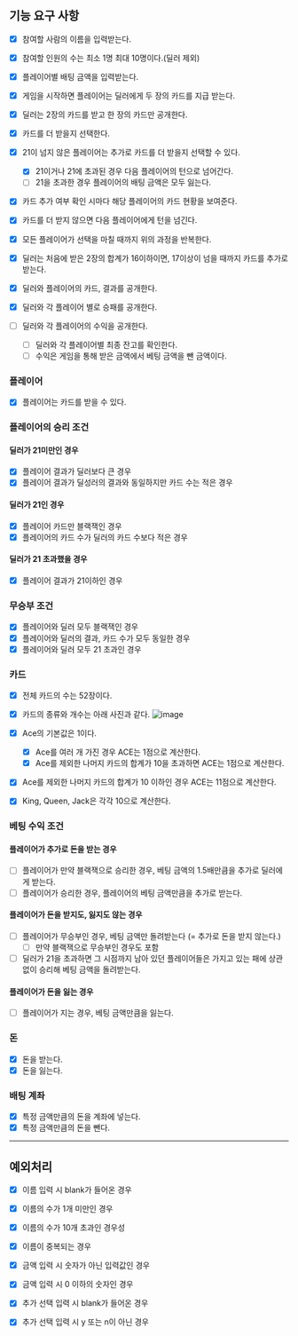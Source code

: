 ## 기능 요구 사항

- [x] 참여할 사람의 이름을 입력받는다.
- [x] 참여할 인원의 수는 최소 1명 최대 10명이다.(딜러 제외)
- [x] 플레이어별 배팅 금액을 입력받는다.

- [x] 게임을 시작하면 플레이어는 딜러에게 두 장의 카드를 지급 받는다.
- [x] 딜러는 2장의 카드를 받고 한 장의 카드만 공개한다.

- [x] 카드를 더 받을지 선택한다.
- [x] 21이 넘지 않은 플레이어는 추가로 카드를 더 받을지 선택할 수 있다.
  - [x] 21이거나 21에 초과된 경우 다음 플레이어의 턴으로 넘어간다.
  - [ ] 21을 초과한 경우 플레이어의 배팅 금액은 모두 잃는다.
- [x] 카드 추가 여부 확인 시마다 해당 플레이어의 카드 현황을 보여준다.
- [x] 카드를 더 받지 않으면 다음 플레이어에게 턴을 넘긴다.
- [x] 모든 플레이어가 선택을 마칠 때까지 위의 과정을 반복한다.

- [x] 딜러는 처음에 받은 2장의 합계가 16이하이면, 17이상이 넘을 때까지 카드를 추가로 받는다.

- [x] 딜러와 플레이어의 카드, 결과를 공개한다.
- [x] 딜러와 각 플레이어 별로 승패를 공개한다.
- [ ] 딜러와 각 플레이어의 수익을 공개한다.
  - [ ] 딜러와 각 플레이어별 최종 잔고를 확인한다.
  - [ ] 수익은 게임을 통해 받은 금액에서 베팅 금액을 뺀 금액이다.

### 플레이어

- [x] 플레이어는 카드를 받을 수 있다.

### 플레이어의 승리 조건

#### 딜러가 21미만인 경우

- [x] 플레이어 결과가 딜러보다 큰 경우
- [x] 플레이어 결과가 딜성러의 결과와 동일하지만 카드 수는 적은 경우

#### 딜러가 21인 경우

- [x] 플레이어 카드만 블랙잭인 경우
- [x] 플레이어의 카드 수가 딜러의 카드 수보다 적은 경우

#### 딜러가 21 초과했을 경우

- [x] 플레이어 결과가 21이하인 경우

### 무승부 조건

- [x] 플레이어와 딜러 모두 블랙잭인 경우
- [x] 플레이어와 딜러의 결과, 카드 수가 모두 동일한 경우
- [x] 플레이어와 딜러 모두 21 초과인 경우

### 카드

- [x] 전체 카드의 수는 52장이다.
- [x] 카드의 종류와 개수는 아래 사진과 같다.
  ![image](https://github.com/jminkkk/java-blackjack/assets/102847513/5e4a056f-136d-429d-b9b5-6819c2684726)

- [x] Ace의 기본값은 1이다.
    - [x] Ace를 여러 개 가진 경우 ACE는 1점으로 계산한다.
    - [x] Ace를 제외한 나머지 카드의 합계가 10을 초과하면 ACE는 1점으로 계산한다.
- [x] Ace를 제외한 나머지 카드의 합계가 10 이하인 경우 ACE는 11점으로 계산한다.
- [x] King, Queen, Jack은 각각 10으로 계산한다.

### 베팅 수익 조건
#### 플레이어가 추가로 돈을 받는 경우
- [ ] 플레이어가 만약 블랙잭으로 승리한 경우, 베팅 금액의 1.5배만큼을 추가로 딜러에게 받는다.
- [ ] 플레이어가 승리한 경우, 플레이어의 베팅 금액만큼을 추가로 받는다.

#### 플레이어가 돈을 받지도, 잃지도 않는 경우 
- [ ] 플레이어가 무승부인 경우, 베팅 금액만 돌려받는다 (= 추가로 돈을 받지 않는다.)
  - [ ] 만약 블랙잭으로 무승부인 경우도 포함
- [ ] 딜러가 21을 초과하면 그 시점까지 남아 있던 플레이어들은 가지고 있는 패에 상관 없이 승리해 베팅 금액을 돌려받는다.

#### 플레이어가 돈을 잃는 경우
- [ ] 플레이어가 지는 경우, 베팅 금액만큼을 잃는다.

### 돈
- [x] 돈을 받는다.
- [x] 돈을 잃는다.

### 배팅 계좌
- [x] 특정 금액만큼의 돈을 계좌에 넣는다.
- [x] 특정 금액만큼의 돈을 뺀다.

---

## 예외처리

- [x] 이름 입력 시 blank가 들어온 경우
- [x] 이름의 수가 1개 미만인 경우
- [x] 이름의 수가 10개 초과인 경우성
- [x] 이름이 중복되는 경우

- [x] 금액 입력 시 숫자가 아닌 입력값인 경우 
- [x] 금액 입력 시 0 이하의 숫자인 경우

- [x] 추가 선택 입력 시 blank가 들어온 경우
- [x] 추가 선택 입력 시 y 또는 n이 아닌 경우
